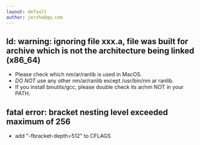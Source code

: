 ```yaml
---
layout: default
author: jerzha@qq.com
---
```


## ld: warning: ignoring file xxx.a, file was built for archive which is not the architecture being linked (x86_64)

* Please check which nm/ar/ranlib is used in MacOS.
* *DO NOT* use any other nm/ar/ranlib except /usr/bin/nm ar ranlib.
* If you install binutils/gcc, please double check its ar/nm NOT in your PATH.

## fatal error: bracket nesting level exceeded maximum of 256

* add "-fbracket-depth=512" to CFLAGS

